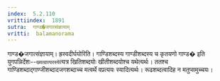 ```yaml
---
index:  5.2.110
vrittiindex:  1891
sutra:  गाण्ड�जगात्संज्ञायाम्
vritti:  balamanorama 
---
```


गाण्ड�जगात्संज्ञायाम्। ह्रस्वदीर्घयोरिति। गाण्डिशब्दस्य गाण्डीशब्दस्य च कृतयणो गाण्ड� इति युगपन्निर्देशः--`ख्यत्वात्परस्ये`त्यत्र खितिशब्दयोः खीतीशब्दयोश्च यथेत्यर्थः। ततश्च गाण्डिशब्दाद्गाण्जीशब्दादजगशब्दाच्च मत्वर्थे वप्रत्ययः स्यादित्यर्थः। रूढशब्दत्वादिह न मतुप्समुच्चयः। 

